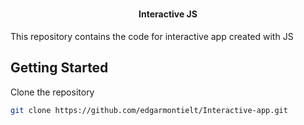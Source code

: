 <h1 align="center">

<h4 align="center">
  Interactive JS</h1>This repository contains the code for interactive app created with JS
</h4>

## Getting Started

Clone the repository

```bash
git clone https://github.com/edgarmontielt/Interactive-app.git
```
